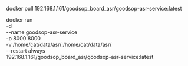 
docker pull 192.168.1.161/goodsop_board_asr/goodsop-asr-service:latest


docker run \
    -d \
    --name goodsop-asr-service \
    -p 8000:8000 \
    -v /home/cat/data/asr/:/home/cat/data/asr/ \
    --restart always \
    192.168.1.161/goodsop_board_asr/goodsop-asr-service:latest


    